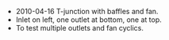 - 2010-04-16 T-junction with baffles and fan.
- Inlet on left, one outlet at bottom, one at top.
- To test multiple outlets and fan cyclics.
